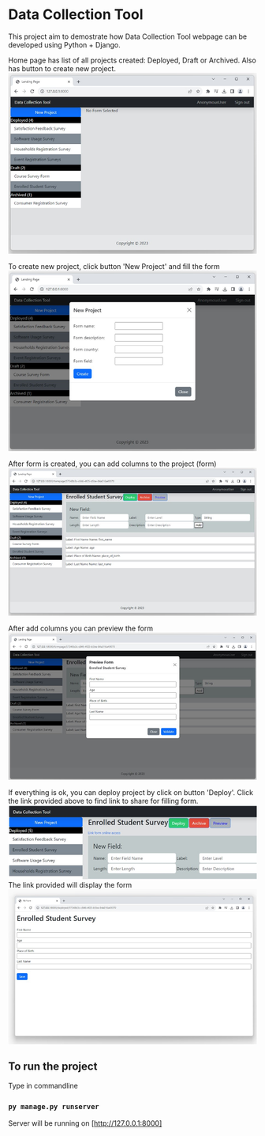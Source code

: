 # Data Collection Tool
This project aim to demostrate how Data Collection Tool webpage can be developed using Python + Django.

Home page has list of all projects created: Deployed, Draft or Archived. Also has button to create new project.
<img src="forms/static/home.jpg">

To create new project, click button 'New Project' and fill the form
<img src="forms/static/create_project.jpg">

After form is created, you can add columns to the project (form)
<img src="forms/static/display_project.jpg">

After add columns you can preview the form
<img src="forms/static/preview_form.jpg">

If everything is ok, you can deploy project by click on button 'Deploy'. Click the link provided above to find link to share for filling form.
<img src="forms/static/get_link.jpg">
The link provided will display the form
<img src="forms/static/deployed_form.jpg">

## To run the project

Type in commandline

### `py manage.py runserver`

Server will be running on [http://127.0.0.1:8000]